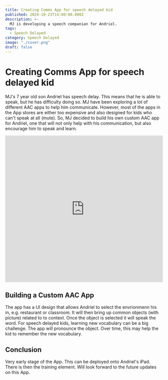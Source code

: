 ```yaml
---
title: Creating Comms App for speech delayed kid
published: 2024-10-23T14:00:00.000Z
description: >-
  MJ is developing a speech companian for Andriel.
tags:
  - Speech Delayed
category: Speech Delayed
image: "./cover.png"
draft: false
---
```


# Creating Comms App for speech delayed kid

MJ's 7 year old son Andriel has speech delay. This means that he is able to speak, but he has difficulty doing so. MJ have been exploring a lot of different AAC apps to help him communicate. However, most of the apps in the App stores are either too expensive and also designed for kids who can't speak at all (mute). So, MJ decided to build his own custom AAC app for Andriel, one that will not only help with his communication, but also encourage him to speak and learn.

<iframe width="100%" height="468" src="https://www.youtube.com/embed/8vZeo6sIBqU" title="Creating Augmentative and Alternative Communication AAC App for speech delayed kid" frameborder="0" allow="accelerometer; autoplay; clipboard-write; encrypted-media; gyroscope; picture-in-picture; web-share" referrerpolicy="strict-origin-when-cross-origin" allowfullscreen></iframe>

## Building a Custom AAC App

The app has a UI design that allows Andriel to select the envrionmenn his in, e.g. restaurant or classroom. It will then bring up common objects (with picture) related to to context. Once the object is selected it will speak the word. For speech delayed kids, learning new vocabulary can be a big challenge. The app will pronounce the object. Over time, this may help the kid to remember the new vocabulary.

## Conclusion

Very early stage of the App. This can be deployed onto Andriel's iPad. There is then the training element. Will look forward to the future updates on this App.